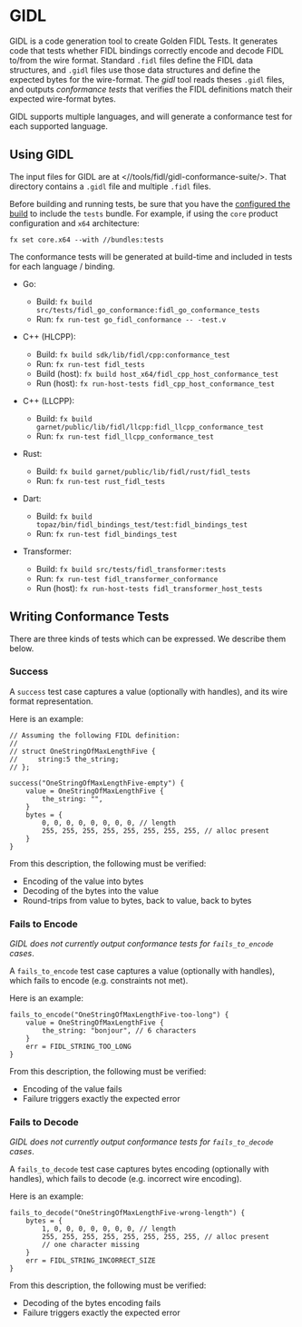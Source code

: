 # GIDL

GIDL is a code generation tool to create Golden FIDL Tests. It generates code
that tests whether FIDL bindings correctly encode and decode FIDL to/from the
wire format. Standard `.fidl` files define the FIDL data structures, and `.gidl`
files use those data structures and define the expected bytes for the
wire-format. The _gidl_ tool reads theses `.gidl` files, and outputs
_conformance tests_ that verifies the FIDL definitions match their expected
wire-format bytes.

GIDL supports multiple languages, and will generate a conformance test for each
supported language.

## Using GIDL

The input files for GIDL are at <//tools/fidl/gidl-conformance-suite/>. That
directory contains a `.gidl` file and multiple `.fidl` files.

Before building and running tests, be sure that you have the [configured the
build][fx set] to include the `tests` bundle. For example, if using the `core`
product configuration and `x64` architecture:

    fx set core.x64 --with //bundles:tests

The conformance tests will be generated at build-time and included in tests
for each language / binding.

* Go:
    * Build: `fx build src/tests/fidl_go_conformance:fidl_go_conformance_tests`
    * Run: `fx run-test go_fidl_conformance -- -test.v`

* C++ (HLCPP):
    * Build: `fx build sdk/lib/fidl/cpp:conformance_test`
    * Run: `fx run-test fidl_tests`
    * Build (host): `fx build host_x64/fidl_cpp_host_conformance_test`
    * Run (host): `fx run-host-tests fidl_cpp_host_conformance_test`

* C++ (LLCPP):
    * Build: `fx build garnet/public/lib/fidl/llcpp:fidl_llcpp_conformance_test`
    * Run: `fx run-test fidl_llcpp_conformance_test`

* Rust:
    * Build: `fx build garnet/public/lib/fidl/rust/fidl_tests`
    * Run: `fx run-test rust_fidl_tests`

* Dart:
    * Build: `fx build topaz/bin/fidl_bindings_test/test:fidl_bindings_test`
    * Run: `fx run-test fidl_bindings_test`

* Transformer:
    * Build: `fx build src/tests/fidl_transformer:tests`
    * Run: `fx run-test fidl_transformer_conformance`
    * Run (host): `fx run-host-tests fidl_transformer_host_tests`

## Writing Conformance Tests

There are three kinds of tests which can be expressed. We describe them below.

### Success

A `success` test case captures a value (optionally with handles), and its wire
format representation.

Here is an example:

    // Assuming the following FIDL definition:
    //
    // struct OneStringOfMaxLengthFive {
    //     string:5 the_string;
    // };

    success("OneStringOfMaxLengthFive-empty") {
        value = OneStringOfMaxLengthFive {
            the_string: "",
        }
        bytes = {
            0, 0, 0, 0, 0, 0, 0, 0, // length
            255, 255, 255, 255, 255, 255, 255, 255, // alloc present
        }
    }

From this description, the following must be verified:

* Encoding of the value into bytes
* Decoding of the bytes into the value
* Round-trips from value to bytes, back to value, back to bytes

### Fails to Encode

_GIDL does not currently output conformance tests for `fails_to_encode` cases_.

A `fails_to_encode` test case captures a value (optionally with handles), which
fails to encode (e.g. constraints not met).

Here is an example:

    fails_to_encode("OneStringOfMaxLengthFive-too-long") {
        value = OneStringOfMaxLengthFive {
            the_string: "bonjour", // 6 characters
        }
        err = FIDL_STRING_TOO_LONG
    }

From this description, the following must be verified:

* Encoding of the value fails
* Failure triggers exactly the expected error

### Fails to Decode

_GIDL does not currently output conformance tests for `fails_to_decode` cases_.

A `fails_to_decode` test case captures bytes encoding (optionally with handles),
which fails to decode (e.g. incorrect wire encoding).

Here is an example:

    fails_to_decode("OneStringOfMaxLengthFive-wrong-length") {
        bytes = {
            1, 0, 0, 0, 0, 0, 0, 0, // length
            255, 255, 255, 255, 255, 255, 255, 255, // alloc present
            // one character missing
        }
        err = FIDL_STRING_INCORRECT_SIZE
    }

From this description, the following must be verified:

* Decoding of the bytes encoding fails
* Failure triggers exactly the expected error

[fx set]: https://fuchsia.dev/fuchsia-src/development/workflows/fx#configure-a-build
